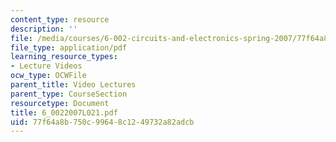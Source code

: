 ```yaml
---
content_type: resource
description: ''
file: /media/courses/6-002-circuits-and-electronics-spring-2007/77f64a8b750c99648c1249732a82adcb_6_0022007L021.pdf
file_type: application/pdf
learning_resource_types:
- Lecture Videos
ocw_type: OCWFile
parent_title: Video Lectures
parent_type: CourseSection
resourcetype: Document
title: 6_0022007L021.pdf
uid: 77f64a8b-750c-9964-8c12-49732a82adcb
---
```

